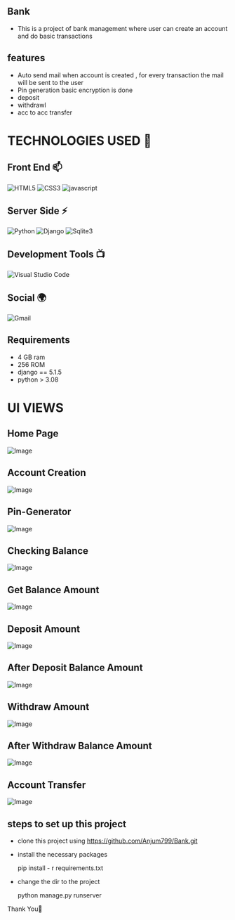 
## Bank
- This is a project of bank management where user can create an account and do basic transactions

## features
- Auto send mail when account is created , for every transaction the mail will be sent to the user
- Pin generation basic encryption is done
- deposit
- withdrawl
- acc to acc transfer
  
# TECHNOLOGIES USED 📌
## Front End 📫
![HTML5](https://img.shields.io/badge/html5-%23E34F26.svg?style=for-the-badge&logo=html5&logoColor=white)
![CSS3](https://img.shields.io/badge/css3-%231572B6.svg?style=for-the-badge&logo=css3&logoColor=white)
![javascript](https://img.shields.io/badge/JavaScript-F7DF1E?style=for-the-badge&logo=javascript&logoColor=black)

## Server Side ⚡
![Python](https://img.shields.io/badge/python-3670A0?style=for-the-badge&logo=python&logoColor=ffdd54)
![Django](https://img.shields.io/badge/django-%23092E20.svg?style=for-the-badge&logo=django&logoColor=white)
![Sqlite3](https://img.shields.io/badge/sqlite3-%23003B57.svg?style=for-the-badge&logo=sqlite&logoColor=white)

## Development Tools 📺
![Visual Studio Code](https://img.shields.io/badge/Visual%20Studio%20Code-0078d7.svg?style=for-the-badge&logo=visual-studio-code&logoColor=white)

## Social 🌍
![Gmail](https://img.shields.io/badge/Gmail-D14836?style=for-the-badge&logo=gmail&logoColor=white)

## Requirements
- 4 GB ram
- 256 ROM
- django == 5.1.5
- python > 3.08

# UI VIEWS

## Home Page
![Image](https://github.com/user-attachments/assets/edf0d590-3e46-401b-adcf-750d050cd205)

## Account Creation 
![Image](https://github.com/user-attachments/assets/872f711e-4775-4521-a3d7-962bc0be04dd)

## Pin-Generator 
![Image](https://github.com/user-attachments/assets/8ca39ba3-4d8f-4aea-85c6-3fd9e17bdc02)

## Checking Balance
![Image](https://github.com/user-attachments/assets/bd3fd187-7fc7-41f9-8724-28bf90b56326)

## Get Balance Amount
![Image](https://github.com/user-attachments/assets/3375cf71-6a8a-49bc-a691-b2dbb2aea3f9)

## Deposit Amount
![Image](https://github.com/user-attachments/assets/fe4a8b9c-4b42-46a0-a778-6fe3dea12bc3)

## After Deposit Balance Amount
![Image](https://github.com/user-attachments/assets/073b9b56-6742-488a-a8a1-e8bc2c012129)

## Withdraw Amount
![Image](https://github.com/user-attachments/assets/aa713ca7-1e2a-4083-ae91-42e650bb6c4b)

## After Withdraw Balance Amount
![Image](https://github.com/user-attachments/assets/ae24354d-762d-4cf8-afcf-d8a25ef467e5)

## Account Transfer
![Image](https://github.com/user-attachments/assets/75713151-385b-4712-9824-8a7dc0a11018)

## steps to set up this project
- clone this project using https://github.com/Anjum799/Bank.git
- install the necessary packages

  pip install - r requirements.txt
- change the dir to the project

  python manage.py runserver

Thank You🙏
